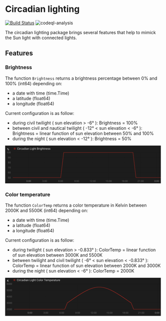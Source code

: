 # Circadian lighting

[![Build Status](https://sundae-drone.connan.pro/api/badges/sundae-party/circadian-lighting/status.svg)](https://sundae-drone.connan.pro/sundae-party/circadian-lighting)
![codeql-analysis](https://github.com/sundae-party/circadian-lighting/actions/workflows/codeql-analysis.yml/badge.svg)


The circadian lighting package brings several features that help to mimick the Sun light with connected lights.

## Features

### Brightness

The function `Brightness` returns a brightness percentage between 0% and 100% (int64) depending on:

* a date with time (time.Time)
* a latitude (float64)
* a longitude (float64)

Current configuration is as follow:

* during civil twilight ( sun elevation > -6° ): Brightness = 100%
* between civil and nautical twilight ( -12° < sun elevation < -6° ): Brightness = linear function of sun elevation between 50% and 100%
* during the night ( sun elevation < -12° ): Brightness = 50%

![image](./doc/brightness.png)

### Color temperature

The function `ColorTemp` returns a color temperature in Kelvin between 2000K and 5500K (int64) depending on:

* a date with time (time.Time)
* a latitude (float64)
* a longitude (float64)

Current configuration is as follow:

* during twilight ( sun elevation > -0.833° ): ColorTemp = linear function of sun elevation between 3000K and 5500K
* between twilight and civil twilight ( -6° < sun elevation < -0.833° ): ColorTemp = linear function of sun elevation between 2000K and 3000K
* during the night ( sun elevation < -6° ): ColorTemp = 2000K

![image](./doc/color-temp.png)
